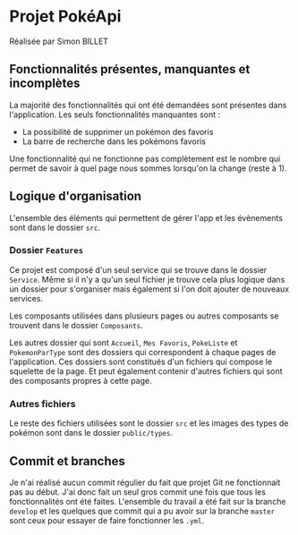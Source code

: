 # Projet PokéApi 
Réalisée par Simon BILLET

## Fonctionnalités présentes, manquantes et incomplètes
La majorité des fonctionnalités qui ont été demandées sont présentes dans l'application. Les seuls
fonctionnalités manquantes sont :
- La possibilité de supprimer un pokémon des favoris
- La barre de recherche dans les pokémons favoris

Une fonctionnalité qui ne fonctionne pas complètement est le nombre qui permet de savoir à quel page nous 
sommes lorsqu'on la change (reste à 1).

## Logique d'organisation
L'ensemble des éléments qui permettent de gérer l'app et les évènements sont dans le dossier `src`.

### Dossier `Features`
Ce projet est composé d'un seul service qui se trouve dans le dossier `Service`. Même si il n'y 
a qu'un seul fichier je trouve cela plus logique dans un dossier pour s'organiser mais également
si l'on doit ajouter de nouveaux services.

Les composants utilisées dans plusieurs pages ou autres composants se trouvent dans le dossier `Composants`.

Les autres dossier qui sont `Accueil`, `Mes Favoris`, `PokeListe` et `PokemonParType` sont des dossiers qui correspondent à 
chaque pages de l'application. Ces dossiers sont constitués d'un fichiers qui compose le squelette de la page. Et peut également
contenir d'autres fichiers qui sont des composants propres à cette page.

### Autres fichiers
Le reste des fichiers utilisées sont le dossier `src` et les images des types de pokémon sont dans le dossier `public/types`.

## Commit et branches
Je n'ai réalisé aucun commit régulier du fait que projet Git ne fonctionnait pas au début. J'ai donc fait un seul gros commit
une fois que tous les fonctionnalités ont été faites. L'ensemble du travail a été fait sur la branche `develop` et les quelques
que commit qui a pu avoir sur la branche `master` sont ceux pour essayer de faire fonctionner les `.yml`.
